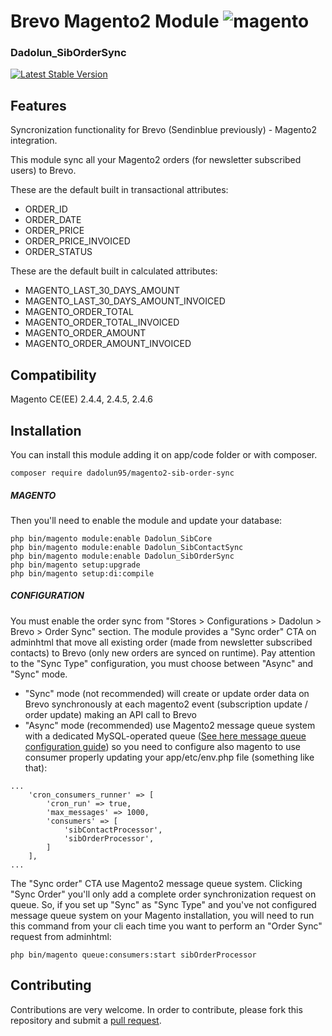 # Brevo Magento2 Module <img src="https://avatars.githubusercontent.com/u/168457?s=40&v=4" alt="magento" /> 

### Dadolun_SibOrderSync

[![Latest Stable Version](https://poser.pugx.org/dadolun95/magento2-sib-order-sync/v/stable)](https://packagist.org/packages/dadolun95/magento2-sib-order-sync)

## Features
Syncronization functionality for Brevo (Sendinblue previously) - Magento2 integration.

This module sync all your Magento2 orders (for newsletter subscribed users) to Brevo.

These are the default built in transactional attributes:
- ORDER_ID
- ORDER_DATE
- ORDER_PRICE
- ORDER_PRICE_INVOICED
- ORDER_STATUS


These are the default built in calculated attributes:
- MAGENTO_LAST_30_DAYS_AMOUNT
- MAGENTO_LAST_30_DAYS_AMOUNT_INVOICED
- MAGENTO_ORDER_TOTAL
- MAGENTO_ORDER_TOTAL_INVOICED
- MAGENTO_ORDER_AMOUNT
- MAGENTO_ORDER_AMOUNT_INVOICED

## Compatibility
Magento CE(EE) 2.4.4, 2.4.5, 2.4.6

## Installation
You can install this module adding it on app/code folder or with composer.
```
composer require dadolun95/magento2-sib-order-sync
```
##### MAGENTO
Then you'll need to enable the module and update your database:
```
php bin/magento module:enable Dadolun_SibCore
php bin/magento module:enable Dadolun_SibContactSync
php bin/magento module:enable Dadolun_SibOrderSync
php bin/magento setup:upgrade
php bin/magento setup:di:compile
```

##### CONFIGURATION
You must enable the order sync from "Stores > Configurations > Dadolun > Brevo > Order Sync" section.
The module provides a "Sync order" CTA on adminhtml that move all existing order (made from newsletter subscribed contacts) to Brevo (only new orders are synced on runtime).
Pay attention to the "Sync Type" configuration, you must choose between "Async" and "Sync" mode.
- "Sync" mode (not recommended) will create or update order data on Brevo synchronously at each magento2 event (subscription update / order update) making an API call to Brevo
- "Async" mode (recommended) use Magento2 message queue system with a dedicated MySQL-operated queue ([See here message queue configuration guide](https://experienceleague.adobe.com/docs/commerce-operations/configuration-guide/message-queues/manage-message-queues.html?lang=en)) so you need to configure also magento to use consumer properly updating your app/etc/env.php file (something like that):
```
...
    'cron_consumers_runner' => [
        'cron_run' => true,
        'max_messages' => 1000,
        'consumers' => [
            'sibContactProcessor',
            'sibOrderProcessor',
        ]
    ],
...
```
The "Sync order" CTA use Magento2 message queue system. Clicking "Sync Order" you'll only add a complete order synchronization request on queue. So, if you set up "Sync" as "Sync Type" and you've not configured message queue system on your Magento installation, you will need to run this command from your cli each time you want to perform an "Order Sync" request from adminhtml:
```
php bin/magento queue:consumers:start sibOrderProcessor
```

## Contributing
Contributions are very welcome. In order to contribute, please fork this repository and submit a [pull request](https://docs.github.com/en/free-pro-team@latest/github/collaborating-with-issues-and-pull-requests/creating-a-pull-request).

